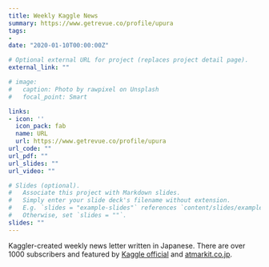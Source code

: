 ```yaml
---
title: Weekly Kaggle News
summary: https://www.getrevue.co/profile/upura
tags:
- 
date: "2020-01-10T00:00:00Z"

# Optional external URL for project (replaces project detail page).
external_link: ""

# image:
#   caption: Photo by rawpixel on Unsplash
#   focal_point: Smart

links:
- icon: ''
  icon_pack: fab
  name: URL
  url: https://www.getrevue.co/profile/upura
url_code: ""
url_pdf: ""
url_slides: ""
url_video: ""

# Slides (optional).
#   Associate this project with Markdown slides.
#   Simply enter your slide deck's filename without extension.
#   E.g. `slides = "example-slides"` references `content/slides/example-slides.md`.
#   Otherwise, set `slides = ""`.
slides: ""
---
```


Kaggler-created weekly news letter written in Japanese. There are over 1000 subscribers and featured by [Kaggle official](https://twitter.com/kaggle/status/1214931423003414530?s=20) and [atmarkit.co.jp](https://www.atmarkit.co.jp/ait/articles/2006/11/news016.html).
